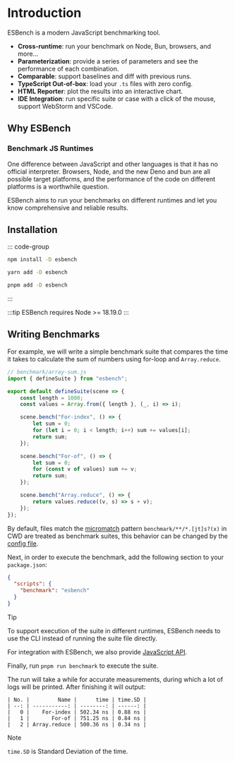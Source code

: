# Introduction

ESBench is a modern JavaScript benchmarking tool.

- **Cross-runtime**: run your benchmark on Node, Bun, browsers, and more...
- **Parameterization**: provide a series of parameters and see the performance of each combination.
- **Comparable**: support baselines and diff with previous runs.
- **TypeScript Out-of-box**: load your `.ts` files with zero config.
- **HTML Reporter**: plot the results into an interactive chart.
- **IDE Integration**: run specific suite or case with a click of the mouse, support WebStorm and VSCode.

## Why ESBench

### Benchmark JS Runtimes

One difference between JavaScript and other languages is that it has no official interpreter. Browsers, Node, and the new Deno and bun are all possible target platforms, and the performance of the code on different platforms is a worthwhile question.

ESBench aims to run your benchmarks on different runtimes and let you know comprehensive and reliable results.

## Installation

::: code-group
```bash [npm]
npm install -D esbench
```
```bash [yarn]
yarn add -D esbench
```
```bash [pnpm]
pnpm add -D esbench
```
:::

:::tip
ESBench requires Node >= 18.19.0
:::

## Writing Benchmarks

For example, we will write a simple benchmark suite that compares the time it takes to calculate the sum of numbers using for-loop and `Array.reduce`.

```javascript
// benchmark/array-sum.js
import { defineSuite } from "esbench";

export default defineSuite(scene => {
	const length = 1000;
	const values = Array.from({ length }, (_, i) => i);

	scene.bench("For-index", () => {
		let sum = 0;
		for (let i = 0; i < length; i++) sum += values[i];
		return sum;
	});

	scene.bench("For-of", () => {
		let sum = 0;
		for (const v of values) sum += v;
		return sum;
	});

	scene.bench("Array.reduce", () => {
		return values.reduce((v, s) => s + v);
	});
});
```

By default, files match the [micromatch](https://github.com/micromatch/micromatch) pattern `benchmark/**/*.[jt]s?(x)` in CWD are treated as benchmark suites, this behavior can be changed by the [config file](./config).

Next, in order to execute the benchmark, add the following section to your `package.json`:

```json
{
  "scripts": {
    "benchmark": "esbench"
  }
}
```

> [!TIP]
> To support execution of the suite in different runtimes, ESBench needs to use the CLI instead of running the suite file directly.
>
> For integration with ESBench, we also provide [JavaScript API](../api/runner).

Finally, run `pnpm run benchmark` to execute the suite.

The run will take a while for accurate measurements, during which a lot of logs will be printed. After finishing it will output:

```text
| No. |         Name |      time | time.SD |
| --: | -----------: | --------: | ------: |
|   0 |    For-index | 502.34 ns | 0.88 ns |
|   1 |       For-of | 751.25 ns | 0.84 ns |
|   2 | Array.reduce | 500.36 ns | 0.34 ns |
```

> [!NOTE]
> `time.SD` is Standard Deviation of the time.
